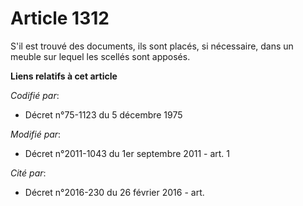 # Article 1312

S'il est trouvé des documents, ils sont placés, si nécessaire, dans un meuble sur lequel les scellés sont apposés.

**Liens relatifs à cet article**

_Codifié par_:

  - Décret n°75-1123 du 5 décembre 1975

_Modifié par_:

  - Décret n°2011-1043 du 1er septembre 2011 - art. 1

_Cité par_:

  - Décret n°2016-230 du 26 février 2016 - art.
